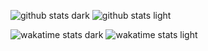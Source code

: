 ![github stats dark](https://github-readme-stats.vercel.app/api?username=petricavalry&include_all_commits=true&show_icons=true&theme=dark#gh-dark-mode-only)
![github stats light](https://github-readme-stats.vercel.app/api?username=petricavalry&include_all_commits=true&show_icons=true#gh-light-mode-only)

![wakatime stats dark](https://github-readme-stats.vercel.app/api/wakatime?username=afterlifeunpaired&api_domain=wakapi.dev&theme=dark#gh-dark-mode-only)
![wakatime stats light](https://github-readme-stats.vercel.app/api/wakatime?username=afterlifeunpaired&api_domain=wakapi.dev#gh-light-mode-only)
